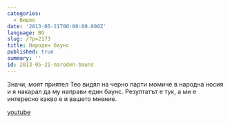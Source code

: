 ```yaml
---
categories:
  - Видео
date: '2013-05-21T00:00:00.000Z'
language: BG
slug: /?p=2173
title: Народен баунс
published: true
summary: ''
id: 2013-05-21-naroden-bauns
---
```


Значи, моят приятел Тео видял на черно парти момиче в народна носия и я накарал да му направи един баунс. Резултатът е тук, а ми е интересно какво е и вашето мнение.

[youtube](https://www.youtube.com/watch?v=-xyNWDnC8EI)

